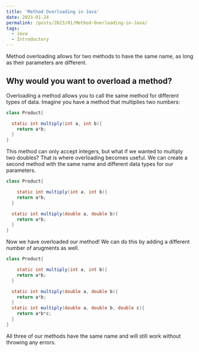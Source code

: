 ```yaml
---
title: 'Method Overloading in Java'
date: 2023-01-24
permalink: /posts/2023/01/Method-Overloading-in-Java/
tags:
  - Java
  - Introductory
---
```


Method overloading allows for two methods to have the same name, as long as their parameters are different. 

## Why would you want to overload a method? 

Overloading a method allows you to call the same method for different types of data. Imagine you have a method that multiplies two numbers: 

```java
class Product{

  static int multiply(int a, int b){
    return a*b;
  }
}
```

This method can only accept integers, but what if we wanted to multiply two doubles? That is where overloading becomes useful. We can create a second method with the same name and different data types for our parameters. 

```java
class Product{

    static int multiply(int a, int b){
    return a*b;
  }

  static int multiply(double a, double b){
    return a*b;
  }
}
```

Now we have overloaded our method! We can do this by adding a different number of arugments as well. 

```java
class Product{

    static int multiply(int a, int b){
    return a*b;
  }

  static int multiply(double a, double b){
    return a*b;
  }
  static int multiply(double a, double b, double c){
    return a*b*c;
  }
}
```
All three of our methods have the same name and will still work without throwing any errors. 






